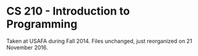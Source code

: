 # CS 210 - Introduction to Programming

Taken at USAFA during Fall 2014. Files unchanged, just reorganized on 21 November 2016.
